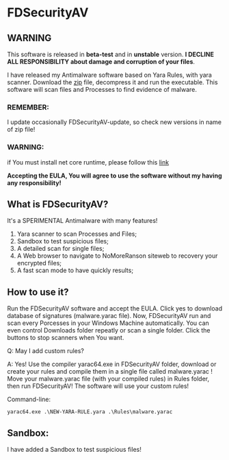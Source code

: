 # FDSecurityAV

## WARNING
This software is released in <strong>beta-test</strong> and in <strong>unstable</strong> version. <strong>I DECLINE ALL RESPONSIBILITY about damage and corruption of your files</strong>.

I have released my Antimalware software based on Yara Rules, with yara scanner. Download the <a href="https://github.com/FabioDefilippo/fdsecurity/blob/main/FDSecurityAV/FDSecurityAV-v1.2.0.0-FULL-PACKAGE.zip">zip</a> file, decompress it and run the executable. This software will scan files and Processes to find evidence of malware.
### REMEMBER:
I update occasionally FDSecurityAV-update, so check new versions in name of zip file!

### WARNING:
if You must install net core runtime, please follow this <a href="https://github.com/FabioDefilippo/fdsecurity/blob/main/FDSecurityAV/runtime-desktop-6.0.21-windows-x64-installer">link</a>

<strong>Accepting the EULA, You will agree to use the software without my having any responsibility!</strong>

## What is FDSecurityAV?

It's a SPERIMENTAL Antimalware with many features!

1. Yara scanner to scan Processes and Files;
2. Sandbox to test suspicious files;
3. A detailed scan for single files;
4. A Web browser to navigate to NoMoreRanson siteweb to recovery your encrypted files;
5. A fast scan mode to have quickly results;

## How to use it?

Run the FDSecurityAV software and accept the EULA. Click yes to download database of signatures (malware.yarac file). Now, FDSecurityAV run and scan every Porcesses in your Windows Machine automatically. You can even control Downloads folder repeatly or scan a single folder.
Click the buttons to stop scanners when You want.

Q: May I add custom rules?

A: Yes! Use the compiler yarac64.exe in FDSecurityAV folder, download or create your rules and compile them in a single file called malware.yarac ! Move your malware.yarac file (with your compiled rules) in Rules folder, then run FDSecurityAV! The software will use your custom rules!

Command-line:
```
yarac64.exe .\NEW-YARA-RULE.yara .\Rules\malware.yarac
```

## Sandbox:

I have added a Sandbox to test suspicious files!
